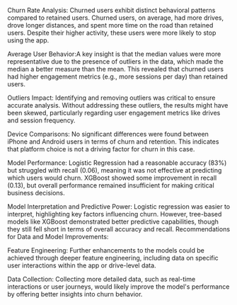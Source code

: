 Churn Rate Analysis: 
Churned users exhibit distinct behavioral patterns compared to retained users. Churned users, on average, had more drives, drove longer distances, and spent more time on the road than retained users. Despite their higher activity, these users were more likely to stop using the app.

Average User Behavior:A key insight is that the median values were more representative due to the presence of outliers in the data, which made the median a better measure than the mean. This revealed that churned users had higher engagement metrics (e.g., more sessions per day) than retained users.

Outliers Impact: Identifying and removing outliers was critical to ensure accurate analysis. Without addressing these outliers, the results might have been skewed, particularly regarding user engagement metrics like drives and session frequency.

Device Comparisons: No significant differences were found between iPhone and Android users in terms of churn and retention. This indicates that platform choice is not a driving factor for churn in this case.

Model Performance: Logistic Regression had a reasonable accuracy (83%) but struggled with recall (0.06), meaning it was not effective at predicting which users would churn. XGBoost showed some improvement in recall (0.13), but overall performance remained insufficient for making critical business decisions.

Model Interpretation and Predictive Power: Logistic regression was easier to interpret, highlighting key factors influencing churn. However, tree-based models like XGBoost demonstrated better predictive capabilities, though they still fell short in terms of overall accuracy and recall.
Recommendations for Data and Model Improvements:

Feature Engineering: Further enhancements to the models could be achieved through deeper feature engineering, including data on specific user interactions within the app or drive-level data.

Data Collection: Collecting more detailed data, such as real-time interactions or user journeys, would likely improve the model's performance by offering better insights into churn behavior.
